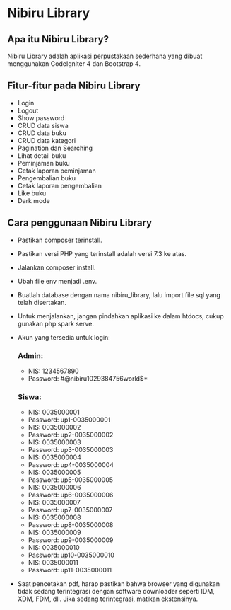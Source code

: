 # Nibiru Library

## Apa itu Nibiru Library?

Nibiru Library adalah aplikasi perpustakaan sederhana yang dibuat menggunakan CodeIgniter 4 dan Bootstrap 4.

## Fitur-fitur pada Nibiru Library
- Login
- Logout
- Show password
- CRUD data siswa
- CRUD data buku
- CRUD data kategori
- Pagination dan Searching
- Lihat detail buku
- Peminjaman buku
- Cetak laporan peminjaman
- Pengembalian buku
- Cetak laporan pengembalian
- Like buku
- Dark mode

## Cara penggunaan Nibiru Library
- Pastikan composer terinstall.
- Pastikan versi PHP yang terinstall adalah versi 7.3 ke atas.
- Jalankan composer install.
- Ubah file env menjadi .env.
- Buatlah database dengan nama nibiru_library, lalu import file sql yang telah disertakan.
- Untuk menjalankan, jangan pindahkan aplikasi ke dalam htdocs, cukup gunakan php spark serve.
- Akun yang tersedia untuk login:

  ### Admin:
  - NIS: 1234567890
  - Password: #@nibiru1029384756world$*
  
  ### Siswa:
  - NIS: 0035000001
  - Password: up1-0035000001
  - NIS: 0035000002
  - Password: up2-0035000002
  - NIS: 0035000003
  - Password: up3-0035000003
  - NIS: 0035000004
  - Password: up4-0035000004
  - NIS: 0035000005
  - Password: up5-0035000005
  - NIS: 0035000006
  - Password: up6-0035000006
  - NIS: 0035000007
  - Password: up7-0035000007
  - NIS: 0035000008
  - Password: up8-0035000008
  - NIS: 0035000009
  - Password: up9-0035000009
  - NIS: 0035000010
  - Password: up10-0035000010
  - NIS: 0035000011
  - Password: up11-0035000011
- Saat pencetakan pdf, harap pastikan bahwa browser yang digunakan tidak sedang terintegrasi dengan software downloader seperti IDM, XDM, FDM, dll. Jika sedang terintegrasi, matikan ekstensinya.
